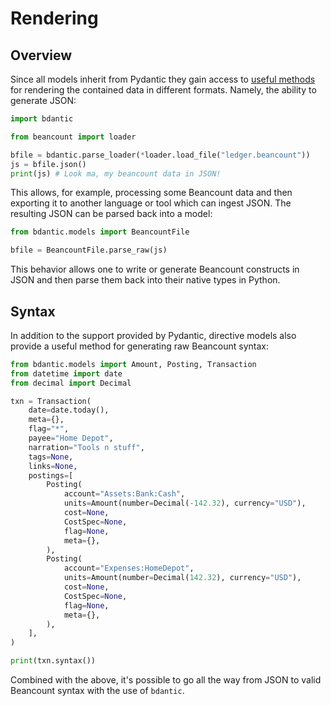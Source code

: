 # Rendering

## Overview

Since all models inherit from Pydantic they gain access to
[useful methods](https://pydantic-docs.helpmanual.io/usage/exporting_models/)
for rendering the contained data in different formats. Namely, the ability
to generate JSON:

```python
import bdantic

from beancount import loader

bfile = bdantic.parse_loader(*loader.load_file("ledger.beancount"))
js = bfile.json()
print(js) # Look ma, my beancount data in JSON!
```

This allows, for example, processing some Beancount data and then exporting it
to another language or tool which can ingest JSON. The resulting JSON can be
parsed back into a model:

```python
from bdantic.models import BeancountFile

bfile = BeancountFile.parse_raw(js)
```

This behavior allows one to write or generate Beancount constructs in JSON and
then parse them back into their native types in Python.

## Syntax

In addition to the support provided by Pydantic, directive models also provide
a useful method for generating raw Beancount syntax:

```python
from bdantic.models import Amount, Posting, Transaction
from datetime import date
from decimal import Decimal

txn = Transaction(
    date=date.today(),
    meta={},
    flag="*",
    payee="Home Depot",
    narration="Tools n stuff",
    tags=None,
    links=None,
    postings=[
        Posting(
            account="Assets:Bank:Cash",
            units=Amount(number=Decimal(-142.32), currency="USD"),
            cost=None,
            CostSpec=None,
            flag=None,
            meta={},
        ),
        Posting(
            account="Expenses:HomeDepot",
            units=Amount(number=Decimal(142.32), currency="USD"),
            cost=None,
            CostSpec=None,
            flag=None,
            meta={},
        ),
    ],
)

print(txn.syntax())
```

Combined with the above, it's possible to go all the way from JSON to valid
Beancount syntax with the use of `bdantic`.
